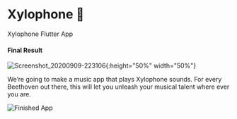 # Xylophone 🎹

Xylophone Flutter App

#### Final Result
![Screenshot_20200909-223106](https://user-images.githubusercontent.com/17056277/92675089-a274f900-f2ec-11ea-9f15-78d7c1adb816.png){:height="50%" width="50%"}

We’re going to make a music app that plays Xylophone sounds. For every Beethoven out there, this will let you unleash your musical talent where ever you are. 

![Finished App](https://github.com/londonappbrewery/Images/blob/master/xylophone-flutter.png)

